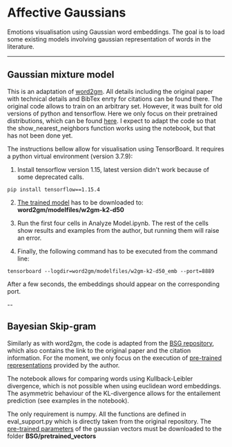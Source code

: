 # Affective Gaussians
Emotions visualisation using Gaussian word embeddings. The goal is to load some existing models involving gaussian representation of words in the literature.

---
## Gaussian mixture model
This is an adaptation of [word2gm](https://github.com/benathi/word2gm). All details including the original paper with technical details and BibTex enrty for citations can be found there. The original code allows to train on an arbitrary set. However, it was built for old versions of python and tensorflow. Here we only focus on their pretrained distributions, which can be found [here](https://bens-embeddings.s3-us-west-2.amazonaws.com/embeddings_project/word2gm_d50/w2gm-k2-d50.tar.gz). I expect to adapt the code so that the show_nearest_neighbors function works using the notebook, but that has not been done yet.

The instructions bellow allow for visualisation using TensorBoard. It requires a python virtual environment (version 3.7.9):
1. Install tensorflow version 1.15, latest version didn't work because of some deprecated calls.

`pip install tensorflow==1.15.4`

2. [The trained model](https://bens-embeddings.s3-us-west-2.amazonaws.com/embeddings_project/word2gm_d50/w2gm-k2-d50.tar.gz) has to be downloaded to: **word2gm/modelfiles/w2gm-k2-d50**

3. Run the first four cells in Analyze Model.ipynb. The rest of the cells show results and examples from the author, but running them will raise an error.

4. Finally, the following command has to be executed from the command line:

`tensorboard --logdir=word2gm/modelfiles/w2gm-k2-d50_emb --port=8889`

After a few seconds, the embeddings should appear on the corresponding port.

--
## Bayesian Skip-gram
Similarly as with word2gm, the code is adapted from the [BSG repository](https://github.com/abrazinskas/BSG), which also contains the link to the original paper and the citation information. For the moment, we only focus on the execution of [pre-trained representations](https://drive.google.com/file/d/1YQQHFV215YjKLlvxpxsKWLm__TlQMw1Q/view) provided by the author. 

The notebook allows for comparing words using Kullback-Leibler divergence, which is not possible when using euclidean word embeddings. The asymmetric behaviour of the KL-divergence allows for the entailement prediction (see examples in the notebook). 

The only requirement is numpy. All the functions are defined in eval_support.py which is directly taken from the original repository. The [pre-trained parameters](https://drive.google.com/file/d/1YQQHFV215YjKLlvxpxsKWLm__TlQMw1Q/view) of the gaussian vectors must be downloaded to the folder **BSG/pretrained_vectors**
